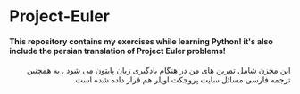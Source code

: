 # Project-Euler
#### This repository contains my exercises while learning Python! it's also include the persian translation of Project Euler problems! 
<p dir='rtl' align='right'>این مخزن شامل تمرین های من در هنگام یادگیری زبان پایتون می شود . به همچنین ترجمه فارسی مسائل سایت پروجکت اویلر هم قرار داده شده است.
</p>

